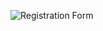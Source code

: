 ![Registration Form](https://github.com/IanLusule/Java/assets/134999927/217c53dc-24d2-457b-9079-1d19be4a7b5a)
